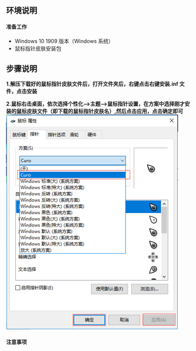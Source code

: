 ## **环境说明**

#### 准备工作

- Windows 10 1909 版本（Windows 系统）
- 鼠标指针皮肤安装包

## **步骤说明**

**1.解压下载好的鼠标指针皮肤文件后，打开文件夹后，右键点击右键安装.inf 文件，点击安装**

**2.鼠标右击桌面，依次选择个性化-->主题-->鼠标指针设置，在方案中选择刚才安装的鼠标皮肤文件（即下载的鼠标指针皮肤名）,然后点击应用，点击确定即可**
![设置鼠标指针](../img/so_img/run3.png)

#### 注意事项
